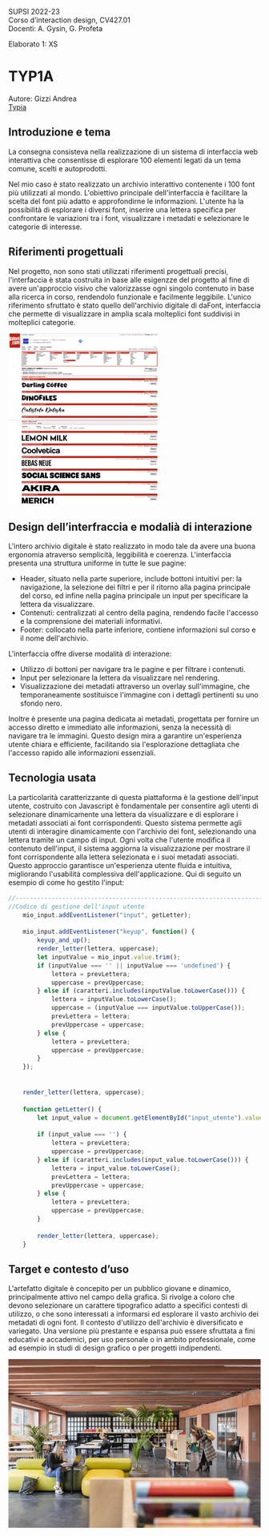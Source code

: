 SUPSI 2022-23  
Corso d’interaction design, CV427.01  
Docenti: A. Gysin, G. Profeta  

Elaborato 1: XS

# TYP1A
Autore: Gizzi Andrea  
[Typia](https://andrea-gizzi.github.io/TYP1A/)

## Introduzione e tema
La consegna consisteva nella realizzazione di un sistema di interfaccia web interattiva che consentisse di esplorare 100 elementi legati da un tema comune, scelti e autoprodotti. 

Nel mio caso è stato realizzato un archivio interattivo contenente i 100 font più utilizzati al mondo. L'obiettivo principale dell'interfaccia è facilitare la scelta del font più adatto e approfondirne le informazioni. L'utente ha la possibilità di esplorare i diversi font, inserire una lettera specifica per confrontare le variazioni tra i font, visualizzare i metadati e selezionare le categorie di interesse.


## Riferimenti progettuali
Nel progetto, non sono stati utilizzati riferimenti progettuali precisi, l'interfaccia è stata costruita in base alle esigenzze del progetto al fine di avere un'approccio visivo che valorizzasse ogni singolo contenuto in base alla ricerca in corso, rendendolo funzionale e facilmente leggibile. L'unico riferimento sfruttato è stato quello dell'archivio digitale di daFont, interfaccia che permette di visualizzare in amplia scala molteplici font suddivisi in molteplici categorie.

[<img src="img_README/daFont_home.jpg" width="300">]()    [<img src="img_README/daFont_SansSerif.jpg" width="300">]()



## Design dell’interfraccia e modalià di interazione
L'intero archivio digitale è stato realizzato in modo tale da avere una buona ergonomia atraverso semplicità, leggibilità e coerenza. 
L'interfaccia presenta una struttura uniforme in tutte le sue pagine:
- Header, situato nella parte superiore, include bottoni intuitivi per: la navigazione, la selezione dei filtri e per il ritorno alla pagina principale del corso, ed infine nella pagina principale un input per specificare la lettera da visualizzare.
- Contenuti: centralizzati al centro della pagina, rendendo facile l'accesso e la comprensione dei materiali informativi.
- Footer: collocato nella parte inferiore, contiene informazioni sul corso e il nome dell'archivio.

L'interfaccia offre diverse modalità di interazione: 
- Utilizzo di bottoni per navigare tra le pagine e per filtrare i contenuti.
- Input per selezionare la lettera da visualizzare nel rendering.
- Visualizzazione dei metadati attraverso un overlay sull'immagine, che temporaneamente sostituisce l'immagine con i dettagli pertinenti su uno sfondo nero.

Inoltre è presente una pagina dedicata ai metadati, progettata per fornire un accesso diretto e immediato alle informazioni, senza la necessità di navigare tra le immagini.
Questo design mira a garantire un'esperienza utente chiara e efficiente, facilitando sia l'esplorazione dettagliata che l'accesso rapido alle informazioni essenziali.


## Tecnologia usata
La particolarità caratterizzante di questa piattaforma è la gestione dell'input utente, costruito con Javascript è fondamentale per consentire agli utenti di selezionare dinamicamente una lettera da visualizzare e di esplorare i metadati associati ai font corrispondenti. Questo sistema permette agli utenti di interagire dinamicamente con l'archivio dei font, selezionando una lettera tramite un campo di input. Ogni volta che l'utente modifica il contenuto dell'input, il sistema aggiorna la visualizzazione per mostrare il font corrispondente alla lettera selezionata e i suoi metadati associati. Questo approccio garantisce un'esperienza utente fluida e intuitiva, migliorando l'usabilità complessiva dell'applicazione.
Qui di seguito un esempio di come ho gestito l'input:


```JavaScript
//-------------------------------------------------------------------------
//Codice di gestione dell'input utente
    mio_input.addEventListener("input", getLetter);

    mio_input.addEventListener("keyup", function() {
        keyup_and_up();
        render_letter(lettera, uppercase);
        let inputValue = mio_input.value.trim();
        if (inputValue === '' || inputValue === 'undefined') {
            lettera = prevLettera;
            uppercase = prevUppercase;
        } else if (caratteri.includes(inputValue.toLowerCase())) {
            lettera = inputValue.toLowerCase();
            uppercase = (inputValue === inputValue.toUpperCase());
            prevLettera = lettera;
            prevUppercase = uppercase;
        } else {
            lettera = prevLettera;
            uppercase = prevUppercase;
        }
    });


    render_letter(lettera, uppercase);

    function getLetter() {
        let input_value = document.getElementById("input_utente").value.trim();

        if (input_value === '') {
            lettera = prevLettera;
            uppercase = prevUppercase;
        } else if (caratteri.includes(input_value.toLowerCase())) {
            lettera = input_value.toLowerCase();
            prevLettera = lettera;
            prevUppercase = uppercase;
        } else {
            lettera = prevLettera;
            uppercase = prevUppercase;
        }

        render_letter(lettera, uppercase);
    }

```  

## Target e contesto d’uso
L'artefatto digitale è concepito per un pubblico giovane e dinamico, principalmente attivo nel campo della grafica. Si rivolge a coloro che devono selezionare un carattere tipografico adatto a specifici contesti di utilizzo, o che sono interessati a informarsi ed esplorare il vasto archivio dei metadati di ogni font. Il contesto d'utilizzo dell'archivio è diversificato e variegato. Una versione più prestante e espansa può essere sfruttata a fini educativi e accademici, per uso personale o in ambito professionale, come ad esempio in studi di design grafico o per progetti indipendenti.

[<img src="img_README/materioteca.jpg" width="900">]()
